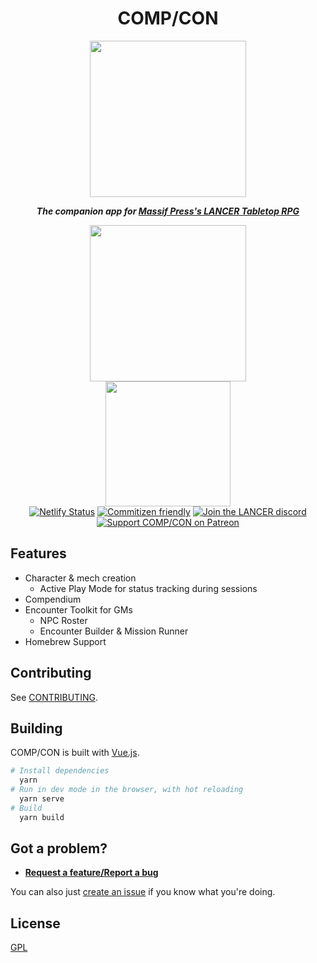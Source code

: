 <h1 align="center">COMP/CON</h1>
<p align="center" style="font-style: italic; font-weight: bold">
  <img width="250" src="/icons/192x192.png">
</p>
<p align="center"><b><i>The companion app for <a href="https://massif-press.itch.io/corebook-pdf">Massif Press's LANCER Tabletop RPG</a></b></i></p>
<p align="center">
  <a href="https://massif-press.itch.io/compcon"><img width="250" src="https://static.itch.io/images/badge-color.svg"></a>
  <br>
  <a href="https://compcon.app">
    <img width="200" src="https://www.netlify.com/img/global/badges/netlify-color-accent.svg"/>
  </a>
  <br>
  <a href="https://app.netlify.com/sites/compcon/deploys"><img alt="Netlify Status" src="https://api.netlify.com/api/v1/badges/8c8ba126-8074-4a99-98f9-9b0529107214/deploy-status"></a>
  <a href="http://commitizen.github.io/cz-cli/"><img src="https://img.shields.io/badge/commitizen-friendly-brightgreen.svg" alt="Commitizen friendly"></a>
  <a href="https://discord.gg/rwcpzsU"><img src="https://img.shields.io/badge/discord-%23compcon-7289DA?logo=discord&logoColor=white" alt="Join the LANCER discord"></a>
  <br>
  <a href="https://patreon.com/compcon"><img src="https://img.shields.io/endpoint?style=for-the-badge&url=https%3A%2F%2Fshieldsio-patreon.herokuapp.com%2Fcompcon" alt="Support COMP/CON on Patreon"></a>
</p>

## Features

- Character & mech creation
  - Active Play Mode for status tracking during sessions
- Compendium
- Encounter Toolkit for GMs
  - NPC Roster
  - Encounter Builder & Mission Runner
- Homebrew Support

## Contributing

See [CONTRIBUTING](/.github/CONTRIBUTING).

## Building

COMP/CON is built with [Vue.js](https://vuejs.org/).

```sh
# Install dependencies
  yarn
# Run in dev mode in the browser, with hot reloading
  yarn serve
# Build
  yarn build
```

## Got a problem?

- [**Request a feature/Report a bug**](https://forms.gle/pj6o8BzxCe4xGQ5M7)

You can also just [create an issue](https://github.com/massif-press/compcon/issues/new) if you know what you're doing.

## License

[GPL](/LICENSE)
